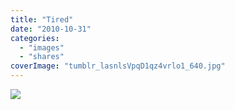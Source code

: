 ```yaml
---
title: "Tired"
date: "2010-10-31"
categories: 
  - "images"
  - "shares"
coverImage: "tumblr_lasnlsVpqD1qz4vrlo1_640.jpg"
---
```


![](images/tumblr_laupmdX5L91qbycdbo1_1280-1024x768.jpg)
